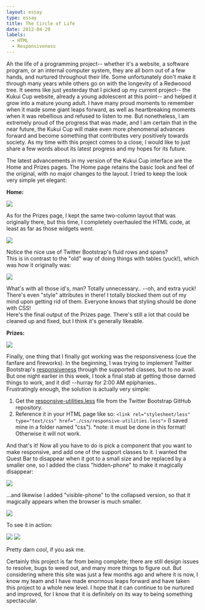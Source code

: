 ```yaml
---
layout: essay
type: essay
title: The Circle of Life
date: 2012-04-20
labels:
  - HTML
  - Responsiveness
---
```


Ah the life of a programming project-- whether it's a website, a software program, or an internal computer system, they are all born out of a few hands, and nurtured throughout their life. Some unfortunately don't make it through many years while others go on with the longevity of a Redwoood tree. It seems like just yesterday that I picked up my current project-- the Kukui Cup website, already a young adolescent at this point-- and helped it grow into a mature young adult. I have many proud moments to remember when it made some giant leaps forward, as well as heartbreaking moments when it was rebellious and refused to listen to me. But nonetheless, I am extremely proud of the progress that was made, and I am certain that in the near future, the Kukui Cup will make even more phenomenal advances forward and become something that contributes very positively towards society. As my time with this project comes to a close, I would like to just share a few words about its latest progress and my hopes for its future.

The latest advancements in my version of the Kukui Cup interface are the Home and Prizes pages. The Home page retains the basic look and feel of the original, with no major changes to the layout. I tried to keep the look very simple yet elegant:

__Home:__

<img class="ui image" src="../images/SS_home_420.png">

As for the Prizes page, I kept the same two-column layout that was originally there, but this time, I completely overhauled the HTML code, at least as far as those widgets went.

<img class="ui image" src="../images/SS_prizes_html_new.gif">

Notice the nice use of Twitter Bootstrap's fluid rows and spans?<br />
This is in contrast to the "old" way of doing things with tables (yuck!), which was how it originally was:

<img class="ui image" src="../images/SS_prizes_html_old.gif">

What's with all those id's, man? Totally unnecessary.. --oh, and extra yuck! There's even "style" attributes in there! I totally blocked them out of my mind upon getting rid of them. Everyone knows that styling should be done with CSS!<br />
Here's the final output of the Prizes page. There's still a lot that could be cleaned up and fixed, but I think it's generally likeable.

__Prizes:__

<img class="ui image" src="../images/SS_prizes_420.png">

Finally, one thing that I finally got working was the responsiveness (cue the fanfare and fireworks). In the beginning, I was trying to implement Twitter Bootstrap's [responsiveness](http://getbootstrap.com/) through the supported classes, but to no avail. But one night earlier in this week, I took a final stab at getting those darned things to work, and it did! --hurray for 2:00 AM epiphanies..<br />
Frustratingly enough, the solution is actually very simple:

1. Get the [responsive-utilities.less](https://github.com/twbs/bootstrap/blob/a7b8e52f8e08cc821d7324153885c085fad25c1a/less/responsive-utilities.less) file from the Twitter Bootstrap GitHub repository.
2. Reference it in your HTML page like so: `<link rel="stylesheet/less" type="text/css" href="./css/responsive-utilities.less">` (I saved mine in a folder named "css"). *note: it must be done in this format! Otherwise it will not work.

And that's it! Now all you have to do is pick a component that you want to make responsive, and add one of the support classes to it. I wanted the Quest Bar to disappear when it got to a small size and be replaced by a smaller one, so I added the class "hidden-phone" to make it magically disappear:

<img class="ui image" src="../images/SS_questbar_html.png">

 ...and likewise I added "visible-phone" to the collapsed version, so that it magically appears when the browser is much smaller.
 
<img class="ui image" src="../images/SS_collapsedquestbar_html.png">

To see it in action:

<img class="ui image" src="../images/SS_home_expanded.gif">

<img class="ui image" src="../images/SS_prizes_collapsed.gif">

Pretty darn cool, if you ask me.

Certainly this project is far from being complete; there are still design issues to resolve, bugs to weed out, and many more things to figure out. But considering where this site was just a few months ago and where it is now, I know my team and I have made enormous leaps forward and have taken this project to a whole new level. I hope that it can continue to be nurtured and improved, for I know that it is definitely on its way to being something spectacular.
